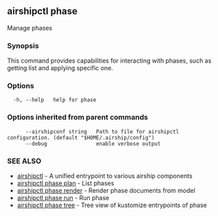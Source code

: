 ## airshipctl phase

Manage phases

### Synopsis

This command provides capabilities for interacting with phases,
such as getting list and applying specific one.


### Options

```
  -h, --help   help for phase
```

### Options inherited from parent commands

```
      --airshipconf string   Path to file for airshipctl configuration. (default "$HOME/.airship/config")
      --debug                enable verbose output
```

### SEE ALSO

* [airshipctl](airshipctl.md)	 - A unified entrypoint to various airship components
* [airshipctl phase plan](airshipctl_phase_plan.md)	 - List phases
* [airshipctl phase render](airshipctl_phase_render.md)	 - Render phase documents from model
* [airshipctl phase run](airshipctl_phase_run.md)	 - Run phase
* [airshipctl phase tree](airshipctl_phase_tree.md)	 - Tree view of kustomize entrypoints of phase

